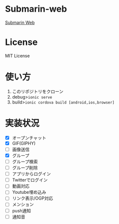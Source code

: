# Submarin-web
[Submarin Web](https://submarin-web.web.app) 
# License
MIT License
# 使い方
1) このリポジトリをクローン
2) debug>```ionic serve```
3) build>```ionic cordova build [android,ios,browser]```
# 実装状況
 - [x] オープンチャット
 - [x] GIF(GIPHY)
 - [ ] 画像送信
 - [x] グループ
 - [ ] グループ検索
 - [ ] グループ削除
 - [ ] アプリからログイン
 - [ ] Twitterでログイン
 - [ ] 動画対応
 - [ ] Youtube埋め込み
 - [ ] リンク表示/OGP対応
 - [ ] メンション
 - [ ] push通知
 - [ ] 通知音
